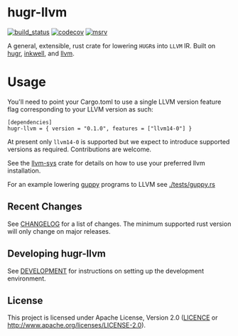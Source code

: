 # hugr-llvm

[![build_status][]](https://github.com/CQCL/hugr-llvm/actions)
[![codecov](https://codecov.io/github/CQCL/hugr-llvm/graph/badge.svg?token=TN3DSNHF43)](https://codecov.io/github/CQCL/hugr-llvm)
[![msrv][]](https://github.com/CQCL/hugr-llvm)


A general, extensible, rust crate for lowering `HUGR`s into `LLVM` IR. Built on [hugr][], [inkwell][], and [llvm][].

# Usage

You'll need to point your Cargo.toml to use a single LLVM version feature flag corresponding to your LLVM version as such:
```
[dependencies]
hugr-llvm = { version = "0.1.0", features = ["llvm14-0"] }
```

At present only `llvm14-0` is supported but we expect to introduce supported versions as required. Contributions are welcome.

See the [llvm-sys][] crate for details on how to use your preferred llvm installation.

For an example lowering [guppy][] programs to LLVM see [./tests/guppy.rs]() 

## Recent Changes

See [CHANGELOG](CHANGELOG.md) for a list of changes. The minimum supported rust
version will only change on major releases.

## Developing hugr-llvm

See [DEVELOPMENT](DEVELOPMENT.md) for instructions on setting up the development environment.

## License

This project is licensed under Apache License, Version 2.0 ([LICENCE]() or http://www.apache.org/licenses/LICENSE-2.0).


  [build_status]: https://github.com/CQCL/hugr-llvm/actions/workflows/ci-rs.yml/badge.svg?branch=main
  [msrv]: https://img.shields.io/badge/rust-1.75.0%2B-blue.svg
  [hugr]: https://lib.rs/crates/hugr
  [inkwell]: https://thedan64.github.io/inkwell/inkwell/index.html
  [llvm-sys]: https://crates.io/crates/llvm-sys
  [llvm]: https://llvm.org/
  [guppy]: https://github.com/CQCL/guppylang
